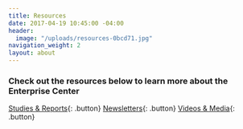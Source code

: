 ```yaml
---
title: Resources
date: 2017-04-19 10:45:00 -04:00
header:
  image: "/uploads/resources-0bcd71.jpg"
navigation_weight: 2
layout: about
---
```


### Check out the resources below to learn more about the Enterprise Center

[Studies & Reports](/resources/studies-and-reports/){: .button}
[Newsletters](/resources/newsletters/){: .button}
[Videos & Media](/resources/videos-and-media/){: .button}